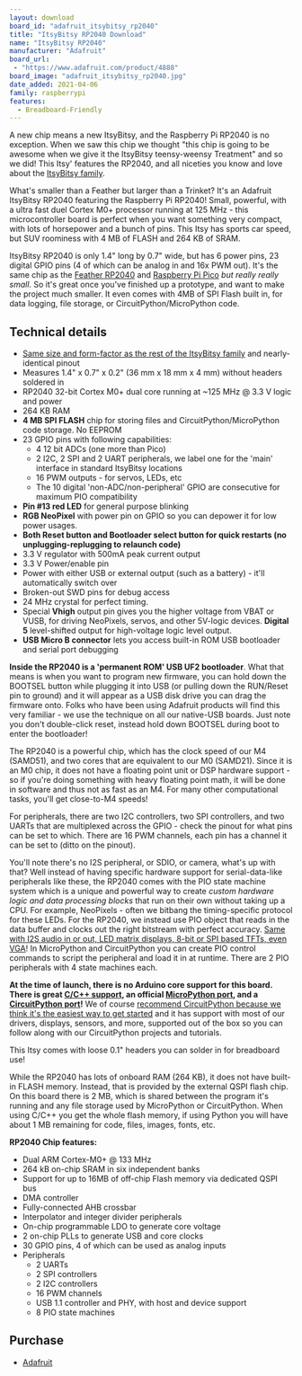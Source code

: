 ```yaml
---
layout: download
board_id: "adafruit_itsybitsy_rp2040"
title: "ItsyBitsy RP2040 Download"
name: "ItsyBitsy RP2040"
manufacturer: "Adafruit"
board_url:
 - "https://www.adafruit.com/product/4888"
board_image: "adafruit_itsybitsy_rp2040.jpg"
date_added: 2021-04-06
family: raspberrypi
features:
  - Breadboard-Friendly
---
```


A new chip means a new ItsyBitsy, and the Raspberry Pi RP2040 is no exception. When we saw this chip we thought "this chip is going to be awesome when we give it the ItsyBitsy teensy-weensy Treatment" and so we did! This Itsy' features the RP2040, and all niceties you know and love about the [ItsyBitsy family](https://www.adafruit.com/category/1008).

What's smaller than a Feather but larger than a Trinket? It's an Adafruit ItsyBitsy RP2040 featuring the Raspberry Pi RP2040! Small, powerful, with a ultra fast duel Cortex M0+ processor running at 125 MHz - this microcontroller board is perfect when you want something very compact, with lots of horsepower and a bunch of pins. This Itsy has sports car speed, but SUV roominess with 4 MB of FLASH and 264 KB of SRAM.

ItsyBitsy RP2040 is only 1.4" long by 0.7" wide, but has 6 power pins, 23 digital GPIO pins (4 of which can be analog in and 16x PWM out). It's the same chip as the [Feather RP2040](https://www.adafruit.com/products/4884) and [Raspberry Pi Pico](https://www.adafruit.com/products/4883) *but really really small*. So it's great once you've finished up a prototype, and want to make the project much smaller. It even comes with 4MB of SPI Flash built in, for data logging, file storage, or CircuitPython/MicroPython code.

## Technical details

- [Same size and form-factor as the rest of the ItsyBitsy family](https://www.adafruit.com/category/1008) and nearly-identical pinout
- Measures 1.4" x 0.7" x 0.2" (36 mm x 18 mm x 4 mm) without headers soldered in
- RP2040 32-bit Cortex M0+ dual core running at ~125 MHz @ 3.3 V logic and power
- 264 KB RAM
- **4 MB SPI FLASH** chip for storing files and CircuitPython/MicroPython code storage. No EEPROM
- 23 GPIO pins with following capabilities:
  - 4 12 bit ADCs (one more than Pico)
  - 2 I2C, 2 SPI and 2 UART peripherals, we label one for the 'main' interface in standard ItsyBitsy locations
  - 16 PWM outputs - for servos, LEDs, etc
  - The 10 digital 'non-ADC/non-peripheral' GPIO are consecutive for maximum PIO compatibility
- **Pin #13 red LED** for general purpose blinking
- **RGB NeoPixel** with power pin on GPIO so you can depower it for low power usages.
- **Both Reset button and Bootloader select button for quick restarts (no unplugging-replugging to relaunch code)**
- 3.3 V regulator with 500mA peak current output
- 3.3 V Power/enable pin
- Power with either USB or external output (such as a battery) - it'll automatically switch over
- Broken-out SWD pins for debug access
- 24 MHz crystal for perfect timing.
- Special **Vhigh** output pin gives you the higher voltage from VBAT or VUSB, for driving NeoPixels, servos, and other 5V-logic devices. **Digital 5** level-shifted output for high-voltage logic level output.
- **USB Micro B connector** lets you access built-in ROM USB bootloader and serial port debugging

**Inside the RP2040 is a 'permanent ROM' USB UF2 bootloader**. What that means is when you want to program new firmware, you can hold down the BOOTSEL button while plugging it into USB (or pulling down the RUN/Reset pin to ground) and it will appear as a USB disk drive you can drag the firmware onto. Folks who have been using Adafruit products will find this very familiar - we use the technique on all our native-USB boards. Just note you don't double-click reset, instead hold down BOOTSEL during boot to enter the bootloader!

The RP2040 is a powerful chip, which has the clock speed of our M4 (SAMD51), and two cores that are equivalent to our M0 (SAMD21). Since it is an M0 chip, it does not have a floating point unit or DSP hardware support - so if you're doing something with heavy floating point math, it will be done in software and thus not as fast as an M4. For many other computational tasks, you'll get close-to-M4 speeds!

For peripherals, there are two I2C controllers, two SPI controllers, and two UARTs that are multiplexed across the GPIO - check the pinout for what pins can be set to which. There are 16 PWM channels, each pin has a channel it can be set to (ditto on the pinout).

You'll note there's no I2S peripheral, or SDIO, or camera, what's up with that? Well instead of having specific hardware support for serial-data-like peripherals like these, the RP2040 comes with the PIO state machine system which is a unique and powerful way to create *custom hardware logic and data processing blocks* that run on their own without taking up a CPU. For example, NeoPixels - often we bitbang the timing-specific protocol for these LEDs. For the RP2040, we instead use PIO object that reads in the data buffer and clocks out the right bitstream with perfect accuracy. [Same with I2S audio in or out, LED matrix displays, 8-bit or SPI based TFTs, even VGA](https://github.com/raspberrypi/pico-examples/tree/master/pio)! In MicroPython and CircuitPython you can create PIO control commands to script the peripheral and load it in at runtime. There are 2 PIO peripherals with 4 state machines each.

**At the time of launch, there is no Arduino core support for this board. There is great [C/C++ support](https://github.com/raspberrypi/pico-sdk), an official [MicroPython port](https://github.com/raspberrypi/micropython), and a [CircuitPython port](https://circuitpython.org/downloads)!** We of course [recommend CircuitPython because we think it's the easiest way to get started](https://learn.adafruit.com/welcome-to-circuitpython) and it has support with most of our drivers, displays, sensors, and more, supported out of the box so you can follow along with our CircuitPython projects and tutorials.

This Itsy comes with loose 0.1" headers you can solder in for breadboard use!

While the RP2040 has lots of onboard RAM (264 KB), it does not have built-in FLASH memory. Instead, that is provided by the external QSPI flash chip. On this board there is 2 MB, which is shared between the program it's running and any file storage used by MicroPython or CircuitPython. When using C/C++ you get the whole flash memory, if using Python you will have about 1 MB remaining for code, files, images, fonts, etc.

**RP2040 Chip features:**

- Dual ARM Cortex-M0+ @ 133 MHz
- 264 kB on-chip SRAM in six independent banks
- Support for up to 16MB of off-chip Flash memory via dedicated QSPI bus
- DMA controller
- Fully-connected AHB crossbar
- Interpolator and integer divider peripherals
- On-chip programmable LDO to generate core voltage
- 2 on-chip PLLs to generate USB and core clocks
- 30 GPIO pins, 4 of which can be used as analog inputs
- Peripherals
  - 2 UARTs
  - 2 SPI controllers
  - 2 I2C controllers
  - 16 PWM channels
  - USB 1.1 controller and PHY, with host and device support
  - 8 PIO state machines

## Purchase

* [Adafruit](https://www.adafruit.com/product/4888)
